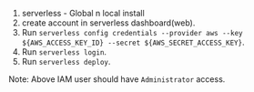 1) serverless - Global n local install
2) create account in serverless dashboard(web).
3) Run `serverless config credentials --provider aws --key ${AWS_ACCESS_KEY_ID} --secret ${AWS_SECRET_ACCESS_KEY}`.
4) Run `serverless login`.
5) Run  `serverless deploy`.

Note: Above IAM user should have `Administrator` access.